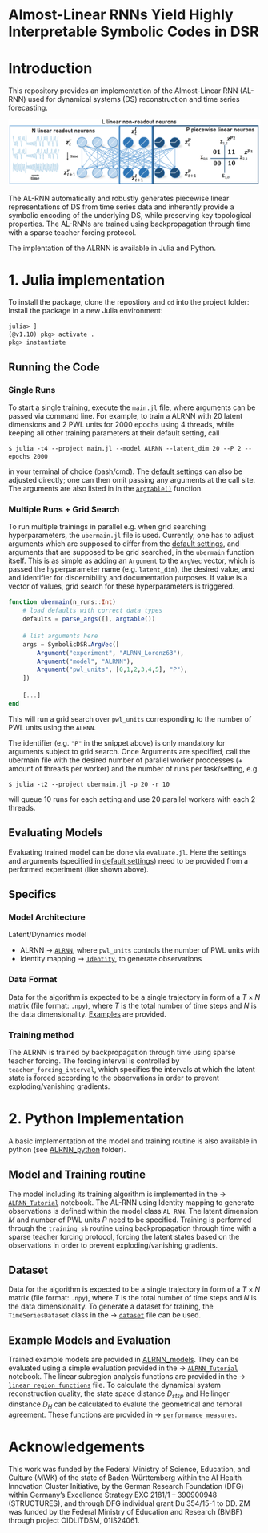 # Almost-Linear RNNs Yield Highly Interpretable Symbolic Codes in DSR

# Introduction
This repository provides an implementation of the Almost-Linear RNN (AL-RNN) used for dynamical systems (DS) reconstruction and time series forecasting. 

![alt text](figures/ALRNN.PNG)

The AL-RNN automatically and robustly generates piecewise linear representations of DS from time series data and inherently provide a symbolic encoding of the underlying DS, while preserving key topological properties. The AL-RNNs are trained using backpropagation through time with a sparse teacher forcing protocol.

The implentation of the ALRNN is available in Julia and Python.

# 1. Julia implementation
To install the package, clone the repostiory and `cd` into the project folder:
Install the package in a new Julia environment:
```
julia> ]
(@v1.10) pkg> activate .
pkg> instantiate
```

## Running the Code
### Single Runs
To start a single training, execute the `main.jl` file, where arguments can be passed via command line. For example, to train a ALRNN with 20 latent dimensions and 2 PWL units for 2000 epochs using 4 threads, while keeping all other training parameters at their default setting, call
```
$ julia -t4 --project main.jl --model ALRNN --latent_dim 20 --P 2 --epochs 2000
```
in your terminal of choice (bash/cmd). The [default settings](settings/defaults.json) can also be adjusted directly; one can then omit passing any arguments at the call site. The arguments are also listed in  in the [`argtable()`](src/parsing.jl) function.

### Multiple Runs + Grid Search
To run multiple trainings in parallel e.g. when grid searching hyperparameters, the `ubermain.jl` file is used. Currently, one has to adjust arguments which are supposed to differ from the [default settings](settings/defaults.json), and arguments that are supposed to be grid searched, in the `ubermain` function itself. This is as simple as adding an `Argument` to the `ArgVec` vector, which is passed the hyperparameter name (e.g. `latent_dim`), the desired value, and and identifier for discernibility and documentation purposes. If value is a vector of values, grid search for these hyperparameters is triggered. 
```Julia
function ubermain(n_runs::Int)
    # load defaults with correct data types
    defaults = parse_args([], argtable())

    # list arguments here
    args = SymbolicDSR.ArgVec([
        Argument("experiment", "ALRNN_Lorenz63"),
        Argument("model", "ALRNN"),
        Argument("pwl_units", [0,1,2,3,4,5], "P"),
    ])

    [...]
end
```
This will run a grid search over `pwl_units` corresponding to the number of PWL units using the `ALRNN`.

The identifier (e.g. `"P"` in the snippet above) is only mandatory for arguments subject to grid search. Once Arguments are specified, call the ubermain file with the desired number of parallel worker proccesses (+ amount of threads per worker) and the number of runs per task/setting, e.g.
```{.sh}
$ julia -t2 --project ubermain.jl -p 20 -r 10
```
will queue 10 runs for each setting and use 20 parallel workers with each 2 threads.

## Evaluating Models
Evaluating trained model can be done via `evaluate.jl`. Here the settings and arguments (specified in [default settings](settings/defaults.json)) need to be provided from a performed experiment (like shown above).

## Specifics

### Model Architecture
Latent/Dynamics model
- ALRNN &rarr; [`ALRNN`](src/models/alrnn.jl), where `pwl_units` controls the number of PWL units
with 
- Identity mapping &rarr; [`Identity`](src/models/identity.jl), to generate observations

### Data Format
Data for the algorithm is expected to be a single trajectory in form of a $T \times N$ matrix (file format: `.npy`), where $T$ is the total number of time steps and $N$ is the data dimensionality. [Examples](example_data/) are provided.

### Training method
The ALRNN is trained by backpropagation through time using sparse teacher forcing. The forcing interval is controlled by `teacher_forcing_interval`, which specifies the intervals at which the latent state is forced according to the observations in order to prevent exploding/vanishing gradients.

# 2. Python Implementation
A basic implementation of the model and training routine is also available in python (see [ALRNN_python](alrnn_python/) folder). 

## Model and Training routine
The model including its training algorithm is implemented in the &rarr; [`ALRNN_Tutorial`](alrnn_python/AL-RNN_tutorial.ipynb) notebook. The AL-RNN using Identity mapping to generate observations is defined within the model class `AL_RNN`. The latent dimension $M$ and number of PWL units $P$ need to be specified. Training is performed through the `training_sh` routine using backpropagation through time with a sparse teacher forcing protocol, forcing the latent states based on the observations in order to prevent exploding/vanishing gradients.

## Dataset
Data for the algorithm is expected to be a single trajectory in form of a $T \times N$ matrix (file format: `.npy`), where $T$ is the total number of time steps and $N$ is the data dimensionality. To generate a dataset for training, the `TimeSeriesDataset` class in the &rarr; [`dataset`](alrnn_python/dataset.py) file can be used.

## Example Models and Evaluation
Trained example models are provided in [ALRNN_models](alrnn_python/models/). They can be evaluated using a simple evaluation provided in the &rarr; [`ALRNN_Tutorial`](alrnn_python/AL-RNN_tutorial.ipynb) notebook. The linear subregion analysis functions are provided in the &rarr; [`linear_region_functions`](alrnn_python/linear_region_functions.py) file. To calculate the dynamical system reconstruction quality, the state space distance $D_{stsp}$ and Hellinger dinstance $D_H$ can be calculated to evalute the geometrical and temoral agreement. These functions are provided in &rarr; [`performance measures`](alrnn_python/metrics.py).


# Acknowledgements
This work was funded by the Federal Ministry of Science, Education, and Culture (MWK) of the state of Baden-Württemberg within the AI Health Innovation Cluster Initiative, by the German Research Foundation (DFG) within Germany’s Excellence Strategy EXC 2181/1 – 390900948 (STRUCTURES), and through DFG individual grant Du 354/15-1 to DD. ZM was funded by the Federal Ministry of Education and Research (BMBF) through project OIDLITDSM, 01IS24061.
